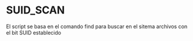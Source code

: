 # SUID_SCAN
El script se basa en el comando find para buscar en el sitema archivos con el bit SUID establecido
